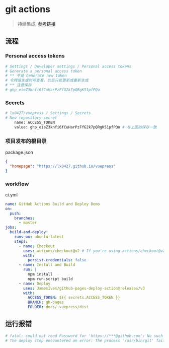 # git actions

> 持续集成, [参考链接](http://www.ruanyifeng.com/blog/2019/09/getting-started-with-github-actions.html)

## 流程

### Personal access tokens

```bash
# Settings / Developer settings / Personal access tokens
# Generate a personal access token
# ** 不是 Generate new token
# 令牌值生成时可查看，以后只能更新或重新生成
# ** 注意保存
# 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
```

### Secrets

```bash
# lx0427/vuepress / Settings / Secrets
# New repository secret
	name: ACCESS_TOKEN
	value: 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 # 与上面的保存一致
```

### 项目发布的根目录

package.json

```json
{
  "homepage": "https://lx0427.github.io/vuepress"
}
```

### workflow

ci.yml

```yml
name: GitHub Actions Build and Deploy Demo
on:
  push:
    branches:
      - master
jobs:
  build-and-deploy:
    runs-on: ubuntu-latest
    steps:
      - name: Checkout
        uses: actions/checkout@v2 # If you're using actions/checkout@v2 you must set persist-credentials to false in most cases for the deployment to work correctly.
        with:
          persist-credentials: false
      - name: Install and Build
        run: |
          npm install
          npm run-script build
      - name: Deploy
        uses: JamesIves/github-pages-deploy-action@releases/v3
        with:
          ACCESS_TOKEN: ${{ secrets.ACCESS_TOKEN }}
          BRANCH: gh-pages
          FOLDER: docs/.vuepress/dist
```

## 运行报错

```bash
# fatal: could not read Password for 'https://***@github.com': No such device or address
# The deploy step encountered an error: The process '/usr/bin/git' failed with exit code 128
```
